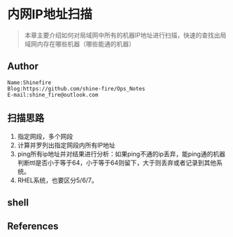 # 内网IP地址扫描

> 本章主要介绍如何对局域网中所有的机器IP地址进行扫描，快速的查找出局域网内存在哪些机器（哪些能通的机器）

## Author

```
Name:Shinefire
Blog:https://github.com/shine-fire/Ops_Notes
E-mail:shine_fire@outlook.com
```

## 扫描思路

1. 指定网段，多个网段
2. 计算并罗列出指定网段内所有IP地址
3. ping所有ip地址并对结果进行分析：如果ping不通的ip丢弃，能ping通的机器判断ttl是否小于等于64，小于等于64则留下，大于则丢弃或者记录到其他系统。
4. RHEL系统，也要区分5/6/7。

## shell



## References

